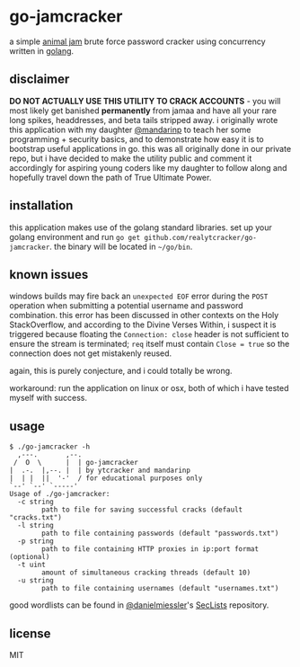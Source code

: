 # go-jamcracker
a simple [animal jam](https://animaljam.com) brute force password cracker using concurrency written in [golang](https://golang.org).

## disclaimer
**DO NOT ACTUALLY USE THIS UTILITY TO CRACK ACCOUNTS** - you will most likely get banished **permanently** from jamaa and have all your rare long spikes, headdresses, and beta tails stripped away.  i originally wrote this application with my daughter [@mandarinp](https://github.com/mandarinp) to teach her some programming + security basics, and to demonstrate how easy it is to bootstrap useful applications in go.  this was all originally done in our private repo, but i have decided to make the utility public and comment it accordingly for aspiring young coders like my daughter to follow along and hopefully travel down the path of True Ultimate Power.

## installation
this application makes use of the golang standard libraries.
set up your golang environment and run `go get github.com/realytcracker/go-jamcracker`.
the binary will be located in `~/go/bin`.

## known issues
windows builds may fire back an `unexpected EOF` error during the `POST` operation when submitting a potential username and password combination.  this error has been discussed in other contexts on the Holy StackOverflow, and according to the Divine Verses Within, i suspect it is triggered because floating the `Connection: close` header is not sufficient to ensure the stream is terminated; `req` itself must contain `Close = true` so the connection does not get mistakenly reused.

again, this is purely conjecture, and i could totally be wrong.

workaround: run the application on linux or osx, both of which i have tested myself with success.

## usage
```
$ ./go-jamcracker -h
  ,---.       ,--.
 /  O  \      |  | go-jamcracker
|  .-.  |,--. |  | by ytcracker and mandarinp
|  | |  ||  '-'  / for educational purposes only
`--' `--' `-----' 
Usage of ./go-jamcracker:
  -c string
    	path to file for saving successful cracks (default "cracks.txt")
  -l string
    	path to file containing passwords (default "passwords.txt")
  -p string
    	path to file containing HTTP proxies in ip:port format (optional)
  -t uint
    	amount of simultaneous cracking threads (default 10)
  -u string
    	path to file containing usernames (default "usernames.txt")
```
good wordlists can be found in [@danielmiessler](https://github.com/danielmiessler)'s [SecLists](https://github.com/danielmiessler/SecLists) repository.

## license
MIT
